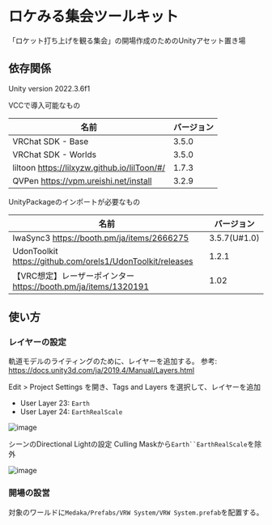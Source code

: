 # ロケみる集会ツールキット

「ロケット打ち上げを観る集会」の開場作成のためのUnityアセット置き場

## 依存関係

Unity version 2022.3.6f1

VCCで導入可能なもの

| 名前 | バージョン |
| --- | --- |
| VRChat SDK - Base | 3.5.0 |
| VRChat SDK - Worlds | 3.5.0 |
| liltoon https://lilxyzw.github.io/lilToon/#/  | 1.7.3 |
| QVPen https://vpm.ureishi.net/install | 3.2.9 |

UnityPackageのインポートが必要なもの

| 名前 | バージョン |
| --- | --- |
| IwaSync3 https://booth.pm/ja/items/2666275 | 3.5.7(U#1.0) |
| UdonToolkit https://github.com/orels1/UdonToolkit/releases | 1.2.1 |
| 【VRC想定】レーザーポインター https://booth.pm/ja/items/1320191 | 1.02 |

## 使い方

### レイヤーの設定

軌道モデルのライティングのために、レイヤーを追加する。
参考: https://docs.unity3d.com/ja/2019.4/Manual/Layers.html

Edit > Project Settings を開き、Tags and Layers を選択して、レイヤーを追加
- User Layer 23: `Earth`
- User Layer 24: `EarthRealScale`

![image](https://github.com/medaka0213/VRW-Toolkit/assets/36759068/6e459f7e-b5c6-4ade-8dd9-e71cbb256d09)

シーンのDirectional Lightの設定
Culling Maskから`Earth``EarthRealScale`を除外

![image](https://github.com/medaka0213/VRW-Toolkit/assets/36759068/1c5c9ed0-d824-4d0e-8501-86296b6fbf63)


### 開場の設営

対象のワールドに`Medaka/Prefabs/VRW System/VRW System.prefab`を配置する。

